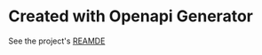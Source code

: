 # Created with Openapi Generator
See the project's [REAMDE](src/APIBricks.CoinAPI.MarketDataAPI.REST.V1/README.md)